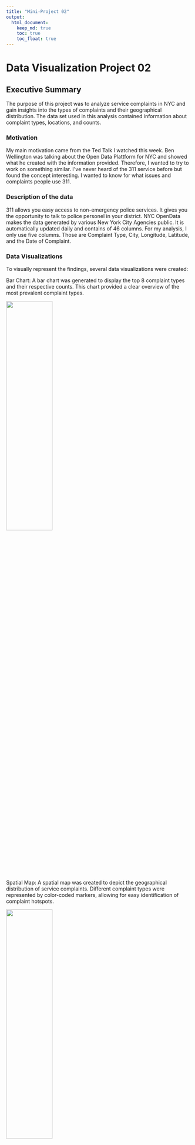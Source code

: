```yaml
---
title: "Mini-Project 02"
output: 
  html_document:
    keep_md: true
    toc: true
    toc_float: true
---
```


# Data Visualization Project 02

## Executive Summary

The purpose of this project was to analyze service complaints in NYC and gain insights into the types of complaints and their geographical distribution. The data set used in this analysis contained information about complaint types, locations, and counts.

### Motivation

My main motivation came from the Ted Talk I watched this week. Ben Wellington was talking about the Open Data Plattform for NYC and showed what he created with the information provided. Therefore, I wanted to try to work on something similar. I've never heard of the 311 service before but found the concept interesting. I wanted to know for what issues and complaints people use 311.


### Description of the data

311 allows you easy access to non-emergency police services. It gives you the opportunity to talk to police personel in your district. NYC OpenData makes the data generated by various New York City Agencies public. It is automatically updated daily and contains of 46 columns. For my analysis, I only use five columns. Those are Complaint Type, City, Longitude, Latitude, and the Date of Complaint. 

### Data Visualizations

To visually represent the findings, several data visualizations were created:

Bar Chart: A bar chart was generated to display the top 8 complaint types and their respective counts. This chart provided a clear overview of the most prevalent complaint types.

<img src="https://github.com/Tommnn/dataviz_final_project3/blob/main/figures/plot_comp.png" width="50%" height="40%">


Spatial Map: A spatial map was created to depict the geographical distribution of service complaints. Different complaint types were represented by color-coded markers, allowing for easy identification of complaint hotspots.

<img src="https://github.com/Tommnn/dataviz_final_project3/blob/main/figures/plot_nyc_requests.png" width="50%" height="40%">


Lollipop chart: A lollipop graph was used to illustrate the coefficients of a multionomial regression undertaken to understand the relationship between latitude and different complaint types.

<img src="https://github.com/Tommnn/dataviz_final_project3/blob/main/figures/plot_model_lollipop.png" width="50%" height="50%">


#### Key Findings:

1. Top Complaint Types: The analysis revealed the top 8 complaint types in NYC. The most common complaints included Noise Complaints, which accounted for the majority of service complaints.

2. Geographical Distribution: A spatial map was created to visualize the distribution of service complaints. Hotspots of complaints were identified in certain areas such as the E231st St, indicating the presence of specific service-related issues.

3. Correlation Analysis: A multinomial logistic regression model was employed to explore potential correlations between complaint types and geographic coordinates.
